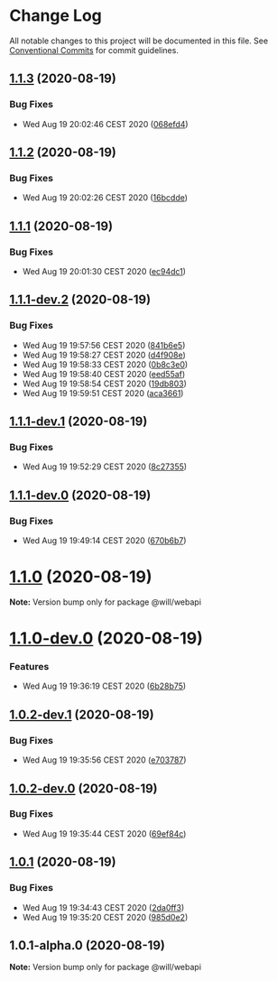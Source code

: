 # Change Log

All notable changes to this project will be documented in this file.
See [Conventional Commits](https://conventionalcommits.org) for commit guidelines.

## [1.1.3](https://github.com/blendsdk/apprelease/compare/@will/webapi@1.1.2...@will/webapi@1.1.3) (2020-08-19)


### Bug Fixes

* Wed Aug 19 20:02:46 CEST 2020 ([068efd4](https://github.com/blendsdk/apprelease/commit/068efd4ed4f868f65051f57d86f04aed254b6da6))





## [1.1.2](https://github.com/blendsdk/apprelease/compare/@will/webapi@1.1.1...@will/webapi@1.1.2) (2020-08-19)


### Bug Fixes

* Wed Aug 19 20:02:26 CEST 2020 ([16bcdde](https://github.com/blendsdk/apprelease/commit/16bcdde97b3681860f56b2d0d8f4fc39e9baf34b))





## [1.1.1](https://github.com/blendsdk/apprelease/compare/@will/webapi@1.1.1-dev.2...@will/webapi@1.1.1) (2020-08-19)


### Bug Fixes

* Wed Aug 19 20:01:30 CEST 2020 ([ec94dc1](https://github.com/blendsdk/apprelease/commit/ec94dc152ef9f060d85ae73b5d0102d7b535f48c))





## [1.1.1-dev.2](https://github.com/blendsdk/apprelease/compare/@will/webapi@1.1.1-dev.1...@will/webapi@1.1.1-dev.2) (2020-08-19)


### Bug Fixes

* Wed Aug 19 19:57:56 CEST 2020 ([841b6e5](https://github.com/blendsdk/apprelease/commit/841b6e597441131d632c95bab40a8763a371c862))
* Wed Aug 19 19:58:27 CEST 2020 ([d4f908e](https://github.com/blendsdk/apprelease/commit/d4f908edd8c9ddf0c8a202ded9827be15afbcc3f))
* Wed Aug 19 19:58:33 CEST 2020 ([0b8c3e0](https://github.com/blendsdk/apprelease/commit/0b8c3e06c4f8486c2f4fd7ff26cf77a684187c34))
* Wed Aug 19 19:58:40 CEST 2020 ([eed55af](https://github.com/blendsdk/apprelease/commit/eed55afcc7bf6fae3b9e33c4b7eb2e0751e3445a))
* Wed Aug 19 19:58:54 CEST 2020 ([19db803](https://github.com/blendsdk/apprelease/commit/19db803af8c3aaed88a0725f172b70ff2de26653))
* Wed Aug 19 19:59:51 CEST 2020 ([aca3661](https://github.com/blendsdk/apprelease/commit/aca3661fc2f13478363935b121bbeea2ca458b6c))





## [1.1.1-dev.1](https://github.com/blendsdk/apprelease/compare/@will/webapi@1.1.1-dev.0...@will/webapi@1.1.1-dev.1) (2020-08-19)


### Bug Fixes

* Wed Aug 19 19:52:29 CEST 2020 ([8c27355](https://github.com/blendsdk/apprelease/commit/8c27355a08f15d29f3592d515135e9c9b7b60d74))





## [1.1.1-dev.0](https://github.com/blendsdk/apprelease/compare/@will/webapi@1.1.0...@will/webapi@1.1.1-dev.0) (2020-08-19)


### Bug Fixes

* Wed Aug 19 19:49:14 CEST 2020 ([670b6b7](https://github.com/blendsdk/apprelease/commit/670b6b72c1cbead1c97db64e68d62e11c6dbe6b2))





# [1.1.0](https://github.com/blendsdk/apprelease/compare/@will/webapi@1.1.0-dev.0...@will/webapi@1.1.0) (2020-08-19)

**Note:** Version bump only for package @will/webapi





# [1.1.0-dev.0](https://github.com/blendsdk/apprelease/compare/@will/webapi@1.0.2-dev.1...@will/webapi@1.1.0-dev.0) (2020-08-19)


### Features

* Wed Aug 19 19:36:19 CEST 2020 ([6b28b75](https://github.com/blendsdk/apprelease/commit/6b28b7556d661b5578e020a140e57b3e2a9795e2))





## [1.0.2-dev.1](https://github.com/blendsdk/apprelease/compare/@will/webapi@1.0.2-dev.0...@will/webapi@1.0.2-dev.1) (2020-08-19)


### Bug Fixes

* Wed Aug 19 19:35:56 CEST 2020 ([e703787](https://github.com/blendsdk/apprelease/commit/e703787394cdc79bb783944414317565fd389db1))





## [1.0.2-dev.0](https://github.com/blendsdk/apprelease/compare/@will/webapi@1.0.1...@will/webapi@1.0.2-dev.0) (2020-08-19)


### Bug Fixes

* Wed Aug 19 19:35:44 CEST 2020 ([69ef84c](https://github.com/blendsdk/apprelease/commit/69ef84c1db9f755d84abd02bd7242a9bcea88d10))





## [1.0.1](https://github.com/blendsdk/apprelease/compare/@will/webapi@1.0.1-alpha.0...@will/webapi@1.0.1) (2020-08-19)


### Bug Fixes

* Wed Aug 19 19:34:43 CEST 2020 ([2da0ff3](https://github.com/blendsdk/apprelease/commit/2da0ff37b919b91256ff392f5b1f06d0a6f20bc7))
* Wed Aug 19 19:35:20 CEST 2020 ([985d0e2](https://github.com/blendsdk/apprelease/commit/985d0e27fb0c59ae4817fcd3527a2c8f05f493a2))





## 1.0.1-alpha.0 (2020-08-19)

**Note:** Version bump only for package @will/webapi
